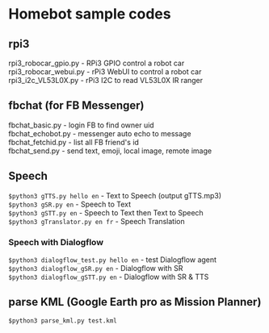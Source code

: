 # Homebot sample codes

## rpi3 
rpi3_robocar_gpio.py - RPi3 GPIO control a robot car <br />
rpi3_robocar_webui.py - rPi3 WebUI to control a robot car <br />
rpi3_i2c_VL53L0X.py   - rPi3 I2C to read VL53L0X IR ranger <br />

## fbchat (for FB Messenger)
fbchat_basic.py - login FB to find owner uid <br />
fbchat_echobot.py - messenger auto echo to message <br />
fbchat_fetchid.py - list all FB friend's id <br />
fbchat_send.py - send text, emoji, local image, remote image

## Speech 
`$python3 gTTS.py hello en` - Text to Speech (output gTTS.mp3)<br />
`$python3 gSR.py en` - Speech to Text<br />
`$python3 gSTT.py en` - Speech to Text then Text to Speech<br />
`$python3 gTranslator.py en fr` - Speech Translation<br />
### Speech with Dialogflow
`$python3 dialogflow_test.py hello en` - test Dialogflow agent<br />
`$python3 dialogflow_gSR.py en` - Dialogflow with SR<br />
`$python3 dialogflow_gSTT.py en` - Dialogflow with SR & TTS<br />

## parse KML (Google Earth pro as Mission Planner)
`$python3 parse_kml.py test.kml`
